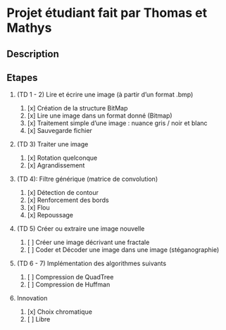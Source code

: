 ﻿# Projet étudiant fait par Thomas et Mathys

## Description

## Etapes

1. (TD 1 - 2) Lire et écrire une image (à partir d’un format .bmp)
   1. [x] Création de la structure BitMap
   1. [x] Lire une image dans un format donné (Bitmap)
   1. [x] Traitement simple d’une image : nuance gris / noir et blanc
   1. [x] Sauvegarde fichier
   
2. (TD 3) Traiter une image
   1. [x] Rotation quelconque
   2. [x] Agrandissement

3. (TD 4): Filtre générique (matrice de convolution)
   1. [x] Détection de contour
   2. [x] Renforcement des bords
   3. [x] Flou
   4. [x] Repoussage
   
4. (TD 5) Créer ou extraire une image nouvelle
   1. [ ] Créer une image décrivant une fractale
   2. [ ] Coder et Décoder une image dans une image (stéganographie)

5. (TD 6 - 7) Implémentation des algorithmes suivants
   1. [ ] Compression de QuadTree 
   2. [ ] Compression de Huffman 

6. Innovation
   1. [x] Choix chromatique
   2. [ ] Libre
